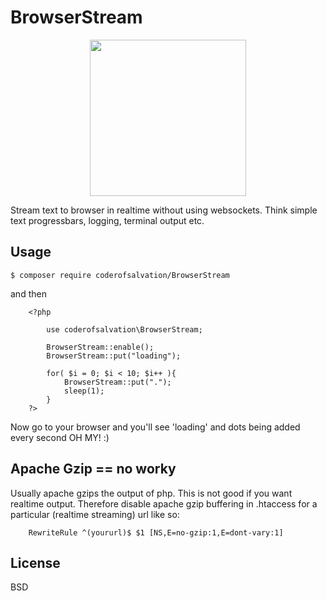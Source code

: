 BrowserStream
=============

<p align="center">
  <img alt="" width="250" src="http://www.gifbin.com/bin/122014/1417561357_river_surfing.gif"/>
  </p>
Stream text to browser in realtime without using websockets.
Think simple text progressbars, logging, terminal output etc.

## Usage 

    $ composer require coderofsalvation/BrowserStream 

and then 

		<?php
			
			use coderofsalvation\BrowserStream;

			BrowserStream::enable();
			BrowserStream::put("loading");

			for( $i = 0; $i < 10; $i++ ){
				BrowserStream::put(".");
				sleep(1);
			}
		?>

Now go to your browser and you'll see 'loading' and dots being added every second OH MY! :)

## Apache Gzip == no worky

Usually apache gzips the output of php.
This is not good if you want realtime output.
Therefore disable apache gzip buffering in .htaccess for a particular (realtime streaming) url like so: 

		RewriteRule ^(yoururl)$ $1 [NS,E=no-gzip:1,E=dont-vary:1]
   
## License

BSD
